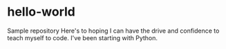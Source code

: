 # hello-world
Sample repository
Here's to hoping I can have the drive and confidence to teach myself to code. I've been starting with Python. 

